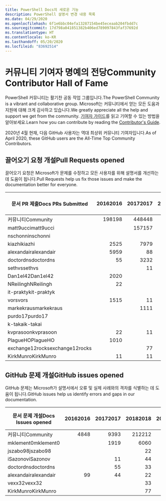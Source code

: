 ```yaml
---
title: PowerShell Docs의 새로운 기능
description: PowerShell 설명서 변경 내용 목록
ms.date: 04/29/2020
ms.openlocfilehash: 6f1e6bbc04efa13287154be45eceaab204fbdd7c
ms.sourcegitcommit: 17d798a041851382b406ed789097843faf37692d
ms.translationtype: HT
ms.contentlocale: ko-KR
ms.lasthandoff: 05/20/2020
ms.locfileid: "83692514"
---
```

# <a name="community-contributor-hall-of-fame"></a><span data-ttu-id="a8bb9-103">커뮤니티 기여자 명예의 전당</span><span class="sxs-lookup"><span data-stu-id="a8bb9-103">Community Contributor Hall of Fame</span></span>

<span data-ttu-id="a8bb9-104">PowerShell 커뮤니티는 활기찬 공동 작업 그룹입니다.</span><span class="sxs-lookup"><span data-stu-id="a8bb9-104">The PowerShell Community is a vibrant and collaborative group.</span></span> <span data-ttu-id="a8bb9-105">Microsoft는 커뮤니티에서 얻는 모든 도움과 지원에 대해 크게 감사하고 있습니다.</span><span class="sxs-lookup"><span data-stu-id="a8bb9-105">We greatly appreciate all the help and support we get from the community.</span></span> <span data-ttu-id="a8bb9-106">[기여자 가이드][contrib]를 읽고 기여할 수 있는 방법을 알아보세요.</span><span class="sxs-lookup"><span data-stu-id="a8bb9-106">Learn how you can contribute by reading the [Contributor's Guide][contrib].</span></span>

<span data-ttu-id="a8bb9-107">2020년 4월 현재, 다음 GitHub 사용자는 역대 최상위 커뮤니티 기여자입니다.</span><span class="sxs-lookup"><span data-stu-id="a8bb9-107">As of April 2020, these GitHub users are the All-Time Top Community Contributors.</span></span>

## <a name="pull-requests-opened"></a><span data-ttu-id="a8bb9-108">끌어오기 요청 개설</span><span class="sxs-lookup"><span data-stu-id="a8bb9-108">Pull Requests opened</span></span>

<span data-ttu-id="a8bb9-109">끌어오기 요청은 Microsoft가 문제를 수정하고 모든 사용자를 위해 설명서를 개선하는 데 도움이 됩니다.</span><span class="sxs-lookup"><span data-stu-id="a8bb9-109">Pull Requests help us fix those issues and make the documentation better for everyone.</span></span>

| <span data-ttu-id="a8bb9-110">문서 PR 제출</span><span class="sxs-lookup"><span data-stu-id="a8bb9-110">Docs PRs Submitted</span></span> | <span data-ttu-id="a8bb9-111">2016</span><span class="sxs-lookup"><span data-stu-id="a8bb9-111">2016</span></span> | <span data-ttu-id="a8bb9-112">2017</span><span class="sxs-lookup"><span data-stu-id="a8bb9-112">2017</span></span> | <span data-ttu-id="a8bb9-113">2018</span><span class="sxs-lookup"><span data-stu-id="a8bb9-113">2018</span></span> | <span data-ttu-id="a8bb9-114">2019</span><span class="sxs-lookup"><span data-stu-id="a8bb9-114">2019</span></span> | <span data-ttu-id="a8bb9-115">2020</span><span class="sxs-lookup"><span data-stu-id="a8bb9-115">2020</span></span> | <span data-ttu-id="a8bb9-116">총합계</span><span class="sxs-lookup"><span data-stu-id="a8bb9-116">Grand Total</span></span> |
| ------------------ | ---: | ---: | ---: | ---: | ---: | ----------: |
| <span data-ttu-id="a8bb9-117">커뮤니티</span><span class="sxs-lookup"><span data-stu-id="a8bb9-117">Community</span></span>          |  <span data-ttu-id="a8bb9-118">198</span><span class="sxs-lookup"><span data-stu-id="a8bb9-118">198</span></span> |  <span data-ttu-id="a8bb9-119">448</span><span class="sxs-lookup"><span data-stu-id="a8bb9-119">448</span></span> |  <span data-ttu-id="a8bb9-120">468</span><span class="sxs-lookup"><span data-stu-id="a8bb9-120">468</span></span> |  <span data-ttu-id="a8bb9-121">322</span><span class="sxs-lookup"><span data-stu-id="a8bb9-121">322</span></span> |   <span data-ttu-id="a8bb9-122">38</span><span class="sxs-lookup"><span data-stu-id="a8bb9-122">38</span></span> |        <span data-ttu-id="a8bb9-123">1477</span><span class="sxs-lookup"><span data-stu-id="a8bb9-123">1477</span></span> |
| <span data-ttu-id="a8bb9-124">matt9ucci</span><span class="sxs-lookup"><span data-stu-id="a8bb9-124">matt9ucci</span></span>          |      |  <span data-ttu-id="a8bb9-125">157</span><span class="sxs-lookup"><span data-stu-id="a8bb9-125">157</span></span> |   <span data-ttu-id="a8bb9-126">80</span><span class="sxs-lookup"><span data-stu-id="a8bb9-126">80</span></span> |   <span data-ttu-id="a8bb9-127">30</span><span class="sxs-lookup"><span data-stu-id="a8bb9-127">30</span></span> |      |         <span data-ttu-id="a8bb9-128">267</span><span class="sxs-lookup"><span data-stu-id="a8bb9-128">267</span></span> |
| <span data-ttu-id="a8bb9-129">nschonni</span><span class="sxs-lookup"><span data-stu-id="a8bb9-129">nschonni</span></span>           |      |      |   <span data-ttu-id="a8bb9-130">14</span><span class="sxs-lookup"><span data-stu-id="a8bb9-130">14</span></span> |  <span data-ttu-id="a8bb9-131">138</span><span class="sxs-lookup"><span data-stu-id="a8bb9-131">138</span></span> |      |         <span data-ttu-id="a8bb9-132">152</span><span class="sxs-lookup"><span data-stu-id="a8bb9-132">152</span></span> |
| <span data-ttu-id="a8bb9-133">kiazhi</span><span class="sxs-lookup"><span data-stu-id="a8bb9-133">kiazhi</span></span>             |   <span data-ttu-id="a8bb9-134">25</span><span class="sxs-lookup"><span data-stu-id="a8bb9-134">25</span></span> |   <span data-ttu-id="a8bb9-135">79</span><span class="sxs-lookup"><span data-stu-id="a8bb9-135">79</span></span> |   <span data-ttu-id="a8bb9-136">12</span><span class="sxs-lookup"><span data-stu-id="a8bb9-136">12</span></span> |      |      |         <span data-ttu-id="a8bb9-137">116</span><span class="sxs-lookup"><span data-stu-id="a8bb9-137">116</span></span> |
| <span data-ttu-id="a8bb9-138">alexandair</span><span class="sxs-lookup"><span data-stu-id="a8bb9-138">alexandair</span></span>         |   <span data-ttu-id="a8bb9-139">59</span><span class="sxs-lookup"><span data-stu-id="a8bb9-139">59</span></span> |    <span data-ttu-id="a8bb9-140">8</span><span class="sxs-lookup"><span data-stu-id="a8bb9-140">8</span></span> |   <span data-ttu-id="a8bb9-141">26</span><span class="sxs-lookup"><span data-stu-id="a8bb9-141">26</span></span> |    <span data-ttu-id="a8bb9-142">2</span><span class="sxs-lookup"><span data-stu-id="a8bb9-142">2</span></span> |    <span data-ttu-id="a8bb9-143">1</span><span class="sxs-lookup"><span data-stu-id="a8bb9-143">1</span></span> |          <span data-ttu-id="a8bb9-144">96</span><span class="sxs-lookup"><span data-stu-id="a8bb9-144">96</span></span> |
| <span data-ttu-id="a8bb9-145">doctordns</span><span class="sxs-lookup"><span data-stu-id="a8bb9-145">doctordns</span></span>          |    <span data-ttu-id="a8bb9-146">5</span><span class="sxs-lookup"><span data-stu-id="a8bb9-146">5</span></span> |   <span data-ttu-id="a8bb9-147">32</span><span class="sxs-lookup"><span data-stu-id="a8bb9-147">32</span></span> |   <span data-ttu-id="a8bb9-148">20</span><span class="sxs-lookup"><span data-stu-id="a8bb9-148">20</span></span> |    <span data-ttu-id="a8bb9-149">7</span><span class="sxs-lookup"><span data-stu-id="a8bb9-149">7</span></span> |    <span data-ttu-id="a8bb9-150">2</span><span class="sxs-lookup"><span data-stu-id="a8bb9-150">2</span></span> |          <span data-ttu-id="a8bb9-151">66</span><span class="sxs-lookup"><span data-stu-id="a8bb9-151">66</span></span> |
| <span data-ttu-id="a8bb9-152">sethvs</span><span class="sxs-lookup"><span data-stu-id="a8bb9-152">sethvs</span></span>             |      |    <span data-ttu-id="a8bb9-153">1</span><span class="sxs-lookup"><span data-stu-id="a8bb9-153">1</span></span> |   <span data-ttu-id="a8bb9-154">44</span><span class="sxs-lookup"><span data-stu-id="a8bb9-154">44</span></span> |      |      |          <span data-ttu-id="a8bb9-155">45</span><span class="sxs-lookup"><span data-stu-id="a8bb9-155">45</span></span> |
| <span data-ttu-id="a8bb9-156">Dan1el42</span><span class="sxs-lookup"><span data-stu-id="a8bb9-156">Dan1el42</span></span>           |   <span data-ttu-id="a8bb9-157">20</span><span class="sxs-lookup"><span data-stu-id="a8bb9-157">20</span></span> |      |      |      |      |          <span data-ttu-id="a8bb9-158">20</span><span class="sxs-lookup"><span data-stu-id="a8bb9-158">20</span></span> |
| <span data-ttu-id="a8bb9-159">NReilingh</span><span class="sxs-lookup"><span data-stu-id="a8bb9-159">NReilingh</span></span>          |    <span data-ttu-id="a8bb9-160">2</span><span class="sxs-lookup"><span data-stu-id="a8bb9-160">2</span></span> |      |   <span data-ttu-id="a8bb9-161">13</span><span class="sxs-lookup"><span data-stu-id="a8bb9-161">13</span></span> |    <span data-ttu-id="a8bb9-162">3</span><span class="sxs-lookup"><span data-stu-id="a8bb9-162">3</span></span> |      |          <span data-ttu-id="a8bb9-163">18</span><span class="sxs-lookup"><span data-stu-id="a8bb9-163">18</span></span> |
| <span data-ttu-id="a8bb9-164">it-praktyk</span><span class="sxs-lookup"><span data-stu-id="a8bb9-164">it-praktyk</span></span>         |      |      |   <span data-ttu-id="a8bb9-165">16</span><span class="sxs-lookup"><span data-stu-id="a8bb9-165">16</span></span> |    <span data-ttu-id="a8bb9-166">1</span><span class="sxs-lookup"><span data-stu-id="a8bb9-166">1</span></span> |      |          <span data-ttu-id="a8bb9-167">17</span><span class="sxs-lookup"><span data-stu-id="a8bb9-167">17</span></span> |
| <span data-ttu-id="a8bb9-168">vors</span><span class="sxs-lookup"><span data-stu-id="a8bb9-168">vors</span></span>               |   <span data-ttu-id="a8bb9-169">15</span><span class="sxs-lookup"><span data-stu-id="a8bb9-169">15</span></span> |    <span data-ttu-id="a8bb9-170">1</span><span class="sxs-lookup"><span data-stu-id="a8bb9-170">1</span></span> |      |      |      |          <span data-ttu-id="a8bb9-171">16</span><span class="sxs-lookup"><span data-stu-id="a8bb9-171">16</span></span> |
| <span data-ttu-id="a8bb9-172">markekraus</span><span class="sxs-lookup"><span data-stu-id="a8bb9-172">markekraus</span></span>         |      |   <span data-ttu-id="a8bb9-173">11</span><span class="sxs-lookup"><span data-stu-id="a8bb9-173">11</span></span> |    <span data-ttu-id="a8bb9-174">5</span><span class="sxs-lookup"><span data-stu-id="a8bb9-174">5</span></span> |      |      |          <span data-ttu-id="a8bb9-175">16</span><span class="sxs-lookup"><span data-stu-id="a8bb9-175">16</span></span> |
| <span data-ttu-id="a8bb9-176">purdo17</span><span class="sxs-lookup"><span data-stu-id="a8bb9-176">purdo17</span></span>            |      |      |   <span data-ttu-id="a8bb9-177">13</span><span class="sxs-lookup"><span data-stu-id="a8bb9-177">13</span></span> |      |      |          <span data-ttu-id="a8bb9-178">13</span><span class="sxs-lookup"><span data-stu-id="a8bb9-178">13</span></span> |
| <span data-ttu-id="a8bb9-179">k-takai</span><span class="sxs-lookup"><span data-stu-id="a8bb9-179">k-takai</span></span>            |      |      |    <span data-ttu-id="a8bb9-180">5</span><span class="sxs-lookup"><span data-stu-id="a8bb9-180">5</span></span> |    <span data-ttu-id="a8bb9-181">1</span><span class="sxs-lookup"><span data-stu-id="a8bb9-181">1</span></span> |    <span data-ttu-id="a8bb9-182">7</span><span class="sxs-lookup"><span data-stu-id="a8bb9-182">7</span></span> |          <span data-ttu-id="a8bb9-183">13</span><span class="sxs-lookup"><span data-stu-id="a8bb9-183">13</span></span> |
| <span data-ttu-id="a8bb9-184">kvprasoon</span><span class="sxs-lookup"><span data-stu-id="a8bb9-184">kvprasoon</span></span>          |    <span data-ttu-id="a8bb9-185">2</span><span class="sxs-lookup"><span data-stu-id="a8bb9-185">2</span></span> |    <span data-ttu-id="a8bb9-186">1</span><span class="sxs-lookup"><span data-stu-id="a8bb9-186">1</span></span> |    <span data-ttu-id="a8bb9-187">7</span><span class="sxs-lookup"><span data-stu-id="a8bb9-187">7</span></span> |    <span data-ttu-id="a8bb9-188">2</span><span class="sxs-lookup"><span data-stu-id="a8bb9-188">2</span></span> |      |          <span data-ttu-id="a8bb9-189">12</span><span class="sxs-lookup"><span data-stu-id="a8bb9-189">12</span></span> |
| <span data-ttu-id="a8bb9-190">PlagueHO</span><span class="sxs-lookup"><span data-stu-id="a8bb9-190">PlagueHO</span></span>           |   <span data-ttu-id="a8bb9-191">10</span><span class="sxs-lookup"><span data-stu-id="a8bb9-191">10</span></span> |      |      |    <span data-ttu-id="a8bb9-192">1</span><span class="sxs-lookup"><span data-stu-id="a8bb9-192">1</span></span> |      |          <span data-ttu-id="a8bb9-193">11</span><span class="sxs-lookup"><span data-stu-id="a8bb9-193">11</span></span> |
| <span data-ttu-id="a8bb9-194">exchange12rocks</span><span class="sxs-lookup"><span data-stu-id="a8bb9-194">exchange12rocks</span></span>    |      |    <span data-ttu-id="a8bb9-195">7</span><span class="sxs-lookup"><span data-stu-id="a8bb9-195">7</span></span> |    <span data-ttu-id="a8bb9-196">3</span><span class="sxs-lookup"><span data-stu-id="a8bb9-196">3</span></span> |      |      |          <span data-ttu-id="a8bb9-197">10</span><span class="sxs-lookup"><span data-stu-id="a8bb9-197">10</span></span> |
| <span data-ttu-id="a8bb9-198">KirkMunro</span><span class="sxs-lookup"><span data-stu-id="a8bb9-198">KirkMunro</span></span>          |    <span data-ttu-id="a8bb9-199">1</span><span class="sxs-lookup"><span data-stu-id="a8bb9-199">1</span></span> |    <span data-ttu-id="a8bb9-200">1</span><span class="sxs-lookup"><span data-stu-id="a8bb9-200">1</span></span> |    <span data-ttu-id="a8bb9-201">2</span><span class="sxs-lookup"><span data-stu-id="a8bb9-201">2</span></span> |    <span data-ttu-id="a8bb9-202">6</span><span class="sxs-lookup"><span data-stu-id="a8bb9-202">6</span></span> |      |          <span data-ttu-id="a8bb9-203">10</span><span class="sxs-lookup"><span data-stu-id="a8bb9-203">10</span></span> |

## <a name="github-issues-opened"></a><span data-ttu-id="a8bb9-204">GitHub 문제 개설</span><span class="sxs-lookup"><span data-stu-id="a8bb9-204">GitHub issues opened</span></span>

<span data-ttu-id="a8bb9-205">GitHub 문제는 Microsoft가 설명서에서 오류 및 실제 사례와의 격차를 식별하는 데 도움이 됩니다.</span><span class="sxs-lookup"><span data-stu-id="a8bb9-205">GitHub issues help us identify errors and gaps in our documentation.</span></span>

| <span data-ttu-id="a8bb9-206">문서 문제 개설</span><span class="sxs-lookup"><span data-stu-id="a8bb9-206">Docs Issues opened</span></span> | <span data-ttu-id="a8bb9-207">2016</span><span class="sxs-lookup"><span data-stu-id="a8bb9-207">2016</span></span> | <span data-ttu-id="a8bb9-208">2017</span><span class="sxs-lookup"><span data-stu-id="a8bb9-208">2017</span></span> | <span data-ttu-id="a8bb9-209">2018</span><span class="sxs-lookup"><span data-stu-id="a8bb9-209">2018</span></span> | <span data-ttu-id="a8bb9-210">2019</span><span class="sxs-lookup"><span data-stu-id="a8bb9-210">2019</span></span> | <span data-ttu-id="a8bb9-211">2020</span><span class="sxs-lookup"><span data-stu-id="a8bb9-211">2020</span></span> | <span data-ttu-id="a8bb9-212">총합계</span><span class="sxs-lookup"><span data-stu-id="a8bb9-212">Grand Total</span></span> |
| ------------------ | ---: | ---: | ---: | ---: | ---: | ----------: |
| <span data-ttu-id="a8bb9-213">커뮤니티</span><span class="sxs-lookup"><span data-stu-id="a8bb9-213">Community</span></span>          |   <span data-ttu-id="a8bb9-214">48</span><span class="sxs-lookup"><span data-stu-id="a8bb9-214">48</span></span> |   <span data-ttu-id="a8bb9-215">93</span><span class="sxs-lookup"><span data-stu-id="a8bb9-215">93</span></span> |  <span data-ttu-id="a8bb9-216">212</span><span class="sxs-lookup"><span data-stu-id="a8bb9-216">212</span></span> |  <span data-ttu-id="a8bb9-217">575</span><span class="sxs-lookup"><span data-stu-id="a8bb9-217">575</span></span> |  <span data-ttu-id="a8bb9-218">212</span><span class="sxs-lookup"><span data-stu-id="a8bb9-218">212</span></span> |        <span data-ttu-id="a8bb9-219">1,152</span><span class="sxs-lookup"><span data-stu-id="a8bb9-219">1152</span></span> |
| <span data-ttu-id="a8bb9-220">mklement0</span><span class="sxs-lookup"><span data-stu-id="a8bb9-220">mklement0</span></span>          |      |   <span data-ttu-id="a8bb9-221">19</span><span class="sxs-lookup"><span data-stu-id="a8bb9-221">19</span></span> |   <span data-ttu-id="a8bb9-222">60</span><span class="sxs-lookup"><span data-stu-id="a8bb9-222">60</span></span> |   <span data-ttu-id="a8bb9-223">56</span><span class="sxs-lookup"><span data-stu-id="a8bb9-223">56</span></span> |   <span data-ttu-id="a8bb9-224">26</span><span class="sxs-lookup"><span data-stu-id="a8bb9-224">26</span></span> |         <span data-ttu-id="a8bb9-225">161</span><span class="sxs-lookup"><span data-stu-id="a8bb9-225">161</span></span> |
| <span data-ttu-id="a8bb9-226">jszabo98</span><span class="sxs-lookup"><span data-stu-id="a8bb9-226">jszabo98</span></span>           |      |      |    <span data-ttu-id="a8bb9-227">2</span><span class="sxs-lookup"><span data-stu-id="a8bb9-227">2</span></span> |   <span data-ttu-id="a8bb9-228">15</span><span class="sxs-lookup"><span data-stu-id="a8bb9-228">15</span></span> |    <span data-ttu-id="a8bb9-229">3</span><span class="sxs-lookup"><span data-stu-id="a8bb9-229">3</span></span> |          <span data-ttu-id="a8bb9-230">20</span><span class="sxs-lookup"><span data-stu-id="a8bb9-230">20</span></span> |
| <span data-ttu-id="a8bb9-231">iSazonov</span><span class="sxs-lookup"><span data-stu-id="a8bb9-231">iSazonov</span></span>           |      |    <span data-ttu-id="a8bb9-232">1</span><span class="sxs-lookup"><span data-stu-id="a8bb9-232">1</span></span> |    <span data-ttu-id="a8bb9-233">4</span><span class="sxs-lookup"><span data-stu-id="a8bb9-233">4</span></span> |   <span data-ttu-id="a8bb9-234">10</span><span class="sxs-lookup"><span data-stu-id="a8bb9-234">10</span></span> |    <span data-ttu-id="a8bb9-235">4</span><span class="sxs-lookup"><span data-stu-id="a8bb9-235">4</span></span> |          <span data-ttu-id="a8bb9-236">19</span><span class="sxs-lookup"><span data-stu-id="a8bb9-236">19</span></span> |
| <span data-ttu-id="a8bb9-237">doctordns</span><span class="sxs-lookup"><span data-stu-id="a8bb9-237">doctordns</span></span>          |      |    <span data-ttu-id="a8bb9-238">5</span><span class="sxs-lookup"><span data-stu-id="a8bb9-238">5</span></span> |    <span data-ttu-id="a8bb9-239">3</span><span class="sxs-lookup"><span data-stu-id="a8bb9-239">3</span></span> |    <span data-ttu-id="a8bb9-240">5</span><span class="sxs-lookup"><span data-stu-id="a8bb9-240">5</span></span> |    <span data-ttu-id="a8bb9-241">4</span><span class="sxs-lookup"><span data-stu-id="a8bb9-241">4</span></span> |          <span data-ttu-id="a8bb9-242">17</span><span class="sxs-lookup"><span data-stu-id="a8bb9-242">17</span></span> |
| <span data-ttu-id="a8bb9-243">alexandair</span><span class="sxs-lookup"><span data-stu-id="a8bb9-243">alexandair</span></span>         |    <span data-ttu-id="a8bb9-244">9</span><span class="sxs-lookup"><span data-stu-id="a8bb9-244">9</span></span> |    <span data-ttu-id="a8bb9-245">4</span><span class="sxs-lookup"><span data-stu-id="a8bb9-245">4</span></span> |    <span data-ttu-id="a8bb9-246">2</span><span class="sxs-lookup"><span data-stu-id="a8bb9-246">2</span></span> |      |      |          <span data-ttu-id="a8bb9-247">15</span><span class="sxs-lookup"><span data-stu-id="a8bb9-247">15</span></span> |
| <span data-ttu-id="a8bb9-248">vexx32</span><span class="sxs-lookup"><span data-stu-id="a8bb9-248">vexx32</span></span>             |      |      |    <span data-ttu-id="a8bb9-249">3</span><span class="sxs-lookup"><span data-stu-id="a8bb9-249">3</span></span> |   <span data-ttu-id="a8bb9-250">11</span><span class="sxs-lookup"><span data-stu-id="a8bb9-250">11</span></span> |      |          <span data-ttu-id="a8bb9-251">14</span><span class="sxs-lookup"><span data-stu-id="a8bb9-251">14</span></span> |
| <span data-ttu-id="a8bb9-252">KirkMunro</span><span class="sxs-lookup"><span data-stu-id="a8bb9-252">KirkMunro</span></span>          |      |      |    <span data-ttu-id="a8bb9-253">7</span><span class="sxs-lookup"><span data-stu-id="a8bb9-253">7</span></span> |    <span data-ttu-id="a8bb9-254">7</span><span class="sxs-lookup"><span data-stu-id="a8bb9-254">7</span></span> |      |          <span data-ttu-id="a8bb9-255">14</span><span class="sxs-lookup"><span data-stu-id="a8bb9-255">14</span></span> |

<!-- Link references -->
[contrib]: contributing/overview.md
